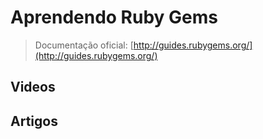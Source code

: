 # Aprendendo Ruby Gems

> Documentação oficial: [http://guides.rubygems.org/](http://guides.rubygems.org/)

## Videos

## Artigos